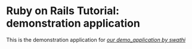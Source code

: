   # Ruby on Rails Tutorial: demonstration application

  This is the demonstration application for [*our demo_application by  swathi*](http://gtplror.heroku.com)